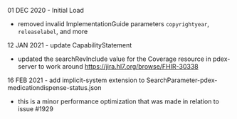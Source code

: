 01 DEC 2020 - Initial Load 
 - removed invalid ImplementationGuide parameters `copyrightyear`, `releaselabel`, and more

12 JAN 2021 - update CapabilityStatement
 - updated the searchRevInclude value for the Coverage resource in pdex-server to work around https://jira.hl7.org/browse/FHIR-30338
 
16 FEB 2021 - add implicit-system extension to SearchParameter-pdex-medicationdispense-status.json
 - this is a minor performance optimization that was made in relation to issue #1929
